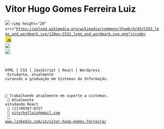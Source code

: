 # Vitor Hugo Gomes Ferreira Luiz 

<code><img height="20" src="https://raw.githubusercontent.com/github/explore/80688e429a7d4ef2fca1e82350fe8e3517d3494d/topics/javascript/html.png"></code>
<code><img height="20" src="https://upload.wikimedia.org/wikipedia/commons/thumb/d/d5/CSS3_logo_and_wordmark.svg/120px-CSS3_logo_and_wordmark.svg.png"</code>
<code><img height="20" src="https://raw.githubusercontent.com/github/explore/80688e429a7d4ef2fca1e82350fe8e3517d3494d/topics/javascript/javascript.png"></code>
<code><img height="20" src="https://raw.githubusercontent.com/github/explore/80688e429a7d4ef2fca1e82350fe8e3517d3494d/topics/javascript/react.png"></code>
<code><img height="20" src="https://raw.githubusercontent.com/github/explore/80688e429a7d4ef2fca1e82350fe8e3517d3494d/topics/javascript/wordpress.png"></code>

HTML | CSS | JavaScript | React | Wordpress<br>
Estudante, atualmente curansdo a graduação em Sistemas de Informação.<br>


🔭 Trabalhando atualmente em suporte a sistemas.<br>
🌱 Atualmente estudando React<br>
📱 (11)99367-8727<br>
💬 vitorhgfluiz@gmail.com<br>
💼 www.linkedin.com/in/vitor-hugo-gomes-ferreira/

